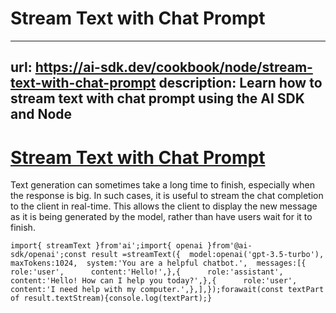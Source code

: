 # Stream Text with Chat Prompt


---
url: https://ai-sdk.dev/cookbook/node/stream-text-with-chat-prompt
description: Learn how to stream text with chat prompt using the AI SDK and Node
---


# [Stream Text with Chat Prompt](#stream-text-with-chat-prompt)


Text generation can sometimes take a long time to finish, especially when the response is big. In such cases, it is useful to stream the chat completion to the client in real-time. This allows the client to display the new message as it is being generated by the model, rather than have users wait for it to finish.

```
import{ streamText }from'ai';import{ openai }from'@ai-sdk/openai';const result =streamText({  model:openai('gpt-3.5-turbo'),  maxTokens:1024,  system:'You are a helpful chatbot.',  messages:[{      role:'user',      content:'Hello!',},{      role:'assistant',      content:'Hello! How can I help you today?',},{      role:'user',      content:'I need help with my computer.',},],});forawait(const textPart of result.textStream){console.log(textPart);}
```
